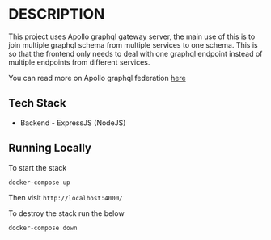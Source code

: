 # DESCRIPTION

This project uses Apollo graphql gateway server, the main use of this is to join multiple graphql schema from multiple services to one schema. This is so that the frontend only needs to deal with one graphql endpoint instead of multiple endpoints from different services.

You can read more on Apollo graphql federation [here](https://www.apollographql.com/docs/federation/)

## Tech Stack

* Backend - ExpressJS (NodeJS)

## Running Locally

To start the stack

```
docker-compose up
```
Then visit `http://localhost:4000/`

To destroy the stack run the below
```
docker-compose down
```
